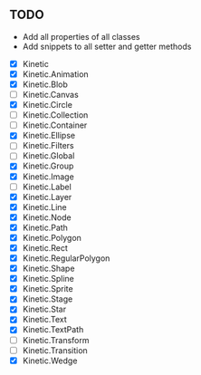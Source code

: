 ## TODO
* Add all properties of all classes
* Add snippets to all setter and getter methods

- [x] Kinetic
- [x] Kinetic.Animation
- [x] Kinetic.Blob
- [ ] Kinetic.Canvas
- [x] Kinetic.Circle
- [ ] Kinetic.Collection
- [ ] Kinetic.Container
- [x] Kinetic.Ellipse
- [ ] Kinetic.Filters
- [ ] Kinetic.Global
- [x] Kinetic.Group
- [x] Kinetic.Image
- [ ] Kinetic.Label
- [x] Kinetic.Layer
- [x] Kinetic.Line
- [x] Kinetic.Node
- [x] Kinetic.Path
- [x] Kinetic.Polygon
- [x] Kinetic.Rect
- [x] Kinetic.RegularPolygon
- [x] Kinetic.Shape
- [x] Kinetic.Spline
- [x] Kinetic.Sprite
- [x] Kinetic.Stage
- [x] Kinetic.Star
- [x] Kinetic.Text
- [x] Kinetic.TextPath
- [ ] Kinetic.Transform
- [ ] Kinetic.Transition
- [x] Kinetic.Wedge
